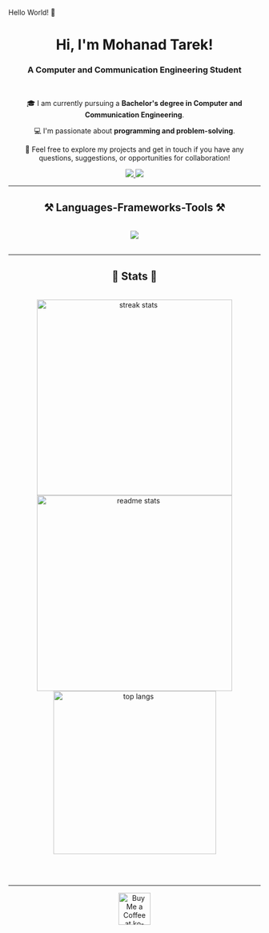  Hello World! 👋

<h1 align="center">
    Hi, I'm Mohanad Tarek!
</h1>

<h3 align="center">A Computer and Communication Engineering Student</h3>

<br/>

<div align="center">

🎓 I am currently pursuing a **Bachelor's degree in Computer and Communication Engineering**.

💻 I'm passionate about **programming and problem-solving**.

🤝 Feel free to explore my projects and get in touch if you have any questions, suggestions, or opportunities for collaboration!

</div>

<div align="center"> 
  <a href="mailto:mohanad.tarek@example.com">
    <img src="https://img.shields.io/badge/Gmail-333333?style=for-the-badge&logo=gmail&logoColor=red" />
  </a>
  <a href="https://linkedin.com/in/mohanad-tarek" target="_blank">
    <img src="https://img.shields.io/badge/LinkedIn-0077B5?style=for-the-badge&logo=linkedin&logoColor=white" target="_blank" />
  </a>
</div>

<hr/>

<h2 align="center">⚒️ Languages-Frameworks-Tools ⚒️</h2>
<br/>
<div align="center">
    <img src="https://skillicons.dev/icons?i=python,javascript,c,cpp,java,html,css,git,github,vscode,vhdl,visualstudio,sap,abap,sql,mysql,react" />
</div>

<br/>
<hr/>

<h2 align="center">🌟 Stats 🌟</h2>
<br>
<div align=center>
  <img width=390 src="https://github-readme-streak-stats.vercel.app/?user=<your-username>&count_private=true&theme=react&border_radius=10" alt="streak stats"/>
  <img width=390 src="https://github-readme-stats.vercel.app/api?username=<your-username>&count_private=true&show_icons=true&theme=react&rank_icon=github&border_radius=10" alt="readme stats" />
  <br/>
  <img width=325 align="center" src="https://github-readme-stats.vercel.app/api/top-langs/?username=<your-username>&hide=HTML&langs_count=8&layout=compact&theme=react&border_radius=10&size_weight=0.5&count_weight=0.5&exclude_repo=github-readme-stats" alt="top langs" />
</div>

<br/><br/>

<hr/>

<div align="center">
<a href='https://ko-fi.com/V7V4RAK9C' target='_blank'><img height='64' style='border:0px;height:64px;' src='https://storage.ko-fi.com/cdn/kofi1.png?v=3' border='0' alt='Buy Me a Coffee at ko-fi.com' /></a>
</div>

<br/>
